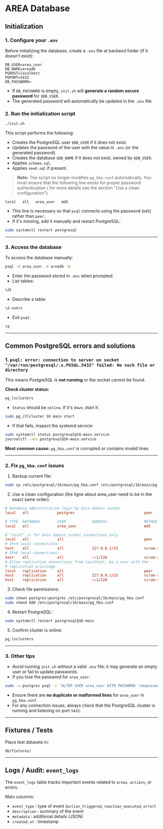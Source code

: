 # AREA Database

## Initialization

### 1. Configure your `.env`

Before initializing the database, create a `.env` file at backend folder (if it doesn't exist):

```env
DB_USER=area_user
DB_NAME=areadb
PGHOST=localhost
PGPORT=5432
DB_PASSWORD=
```

* If `DB_PASSWORD` is empty, `init.sh` will **generate a random secure password** for `$DB_USER`.
* The generated password will automatically be updated in the `.env` file.

### 2. Run the initialization script

```sh
./init.sh
```

This script performs the following:

* Creates the PostgreSQL user `$DB_USER` if it does not exist.
* Updates the password of the user with the value in `.env` (or the generated password).
* Creates the database `$DB_NAME` if it does not exist, owned by `$DB_USER`.
* Applies `schema.sql`.
* Applies `seed.sql` if present.

> **Note:** The script no longer modifies `pg_hba.conf` automatically. You must ensure that the following line exists for proper password authentication (
for more details see the section "Use a clean configuration"):

```
local   all   area_user   md5
```

* This line is necessary so that `psql` connects using the password (`md5`) rather than `peer`.
* If it's missing, add it manually and restart PostgreSQL:

```sh
sudo systemctl restart postgresql
```

---

### 3. Access the database

To access the database manually:

```sh
psql -U area_user -d areadb -W
```

* Enter the password stored in `.env` when prompted.
* List tables:

```sql
\dt
```

* Describe a table:

```sql
\d users
```

* Exit `psql`:

```sql
\q
```

---


## Common PostgreSQL errors and solutions

### 1. `psql: error: connection to server on socket "/var/run/postgresql/.s.PGSQL.5432" failed: No such file or directory`

This means PostgreSQL is **not running** or the socket cannot be found.

**Check cluster status:**

```sh
pg_lsclusters
```

* `Status` should be `online`. If it's `down`, start it:

```sh
sudo pg_ctlcluster 16 main start
```

* If that fails, inspect the systemd service:

```sh
sudo systemctl status postgresql@16-main.service
journalctl -xeu postgresql@16-main.service
```

**Most common cause:** `pg_hba.conf` is corrupted or contains invalid lines.

---

### 2. Fix `pg_hba.conf` issues

1. Backup current file:

```sh
sudo cp /etc/postgresql/16/main/pg_hba.conf /etc/postgresql/16/main/pg_hba.conf.bak
```

2. Use a clean configuration (the ligne about area_user need to be in the exact same order):

```conf
# Database administrative login by Unix domain socket
local   all             postgres                                peer

# TYPE  DATABASE        USER            ADDRESS                 METHOD
local   all             area_user                               md5

# "local" is for Unix domain socket connections only
local   all             all                                     peer
# IPv4 local connections:
host    all             all             127.0.0.1/32            scram-sha-256
# IPv6 local connections:
host    all             all             ::1/128                 scram-sha-256
# Allow replication connections from localhost, by a user with the
# replication privilege.
local   replication     all                                     peer
host    replication     all             127.0.0.1/32            scram-sha-256
host    replication     all             ::1/128                 scram-sha-256
```

3. Check file permissions:

```sh
sudo chown postgres:postgres /etc/postgresql/16/main/pg_hba.conf
sudo chmod 600 /etc/postgresql/16/main/pg_hba.conf
```

4. Restart PostgreSQL:

```sh
sudo systemctl restart postgresql@16-main
```

5. Confirm cluster is online:

```sh
pg_lsclusters
```

---

### 3. Other tips

* Avoid running `init.sh` without a valid `.env` file; it may generate an empty user or fail to update passwords.
* If you lose the password for `area_user`:

```sh
sudo -u postgres psql -c "ALTER USER area_user WITH PASSWORD 'newpassword';"
```

* Ensure there are **no duplicate or malformed lines** for `area_user` in `pg_hba.conf`.
* For any connection issues, always check that the PostgreSQL cluster is running and listening on port `5432`.

---

## Fixtures / Tests

Place test datasets in:

```
db/fixtures/
```

---

## Logs / Audit: `event_logs`

The `event_logs` table tracks important events related to `areas`, `actions`, or errors.

Main columns:

* `event_type` : type of event (`action_triggered`, `reaction_executed`, `error`)
* `description` : summary of the event
* `metadata` : additional details (JSON)
* `created_at` : timestamp
